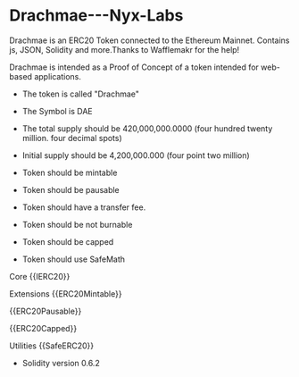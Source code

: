 # Drachmae---Nyx-Labs
Drachmae is an ERC20 Token connected to the Ethereum Mainnet. Contains js, JSON, Solidity and more.Thanks to Wafflemakr for the help!


Drachmae is intended as a Proof of Concept of a token intended for web-based applications.

- The token is called "Drachmae"

- The Symbol is DAE

- The total supply should be 420,000,000.0000 (four hundred twenty million. four decimal spots)

- Initial supply should be 4,200,000.000 (four point two million)

- Token should be mintable

- Token should be pausable

- Token should have a transfer fee.

- Token should be not burnable

- Token should be capped

- Token should use SafeMath




Core
{{IERC20}}

Extensions
{{ERC20Mintable}}

{{ERC20Pausable}}

{{ERC20Capped}}

Utilities
{{SafeERC20}}

- Solidity version 0.6.2
